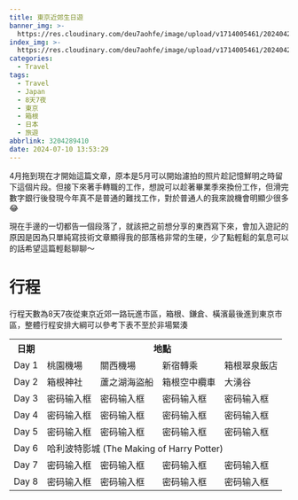 ```yaml
---
title: 東京近郊生日遊
banner_img: >-
  https://res.cloudinary.com/deu7aohfe/image/upload/v1714005461/202404243075098463/ywcawp8irobv8dhhlhlx.webp
index_img: >-
  https://res.cloudinary.com/deu7aohfe/image/upload/v1714005461/202404243075098463/ywcawp8irobv8dhhlhlx.webp
categories:
  - Travel
tags:
  - Travel
  - Japan
  - 8天7夜
  - 東京
  - 箱根
  - 日本
  - 旅遊
abbrlink: 3204289410
date: 2024-07-10 13:53:29
---
```


4月拖到現在才開始這篇文章，原本是5月可以開始濾拍的照片趁記憶鮮明之時留下這個片段。但接下來著手轉職的工作，想說可以趁著畢業季來換份工作，但滑完數字銀行後發現今年真不是普通的難找工作，對於普通人的我來說機會明顯少很多😂

現在手邊的一切都告一個段落了，就該把之前想分享的東西寫下來，會加入遊記的原因是因為只單純寫技術文章顯得我的部落格非常的生硬，少了點輕鬆的氣息可以的話希望這篇輕鬆聊聊～

# 行程

行程天數為8天7夜從東京近郊一路玩進市區，箱根、鎌倉、橫濱最後進到東京市區，整體行程安排大綱可以參考下表不至於非場緊湊

<table>
    <tr>
	    <th>日期</th>
	    <th colspan="4">地點</th>
	</tr >
    <tr>
	    <td>Day 1</td>
	    <td>桃園機場</td>
        <td>關西機場</td>
        <td>新宿轉乘</td>
        <td>箱根翠泉飯店</td>
	</tr>
    <tr>
	    <td>Day 2</td>
	    <td>箱根神社</td>
        <td>蘆之湖海盜船</td>
        <td>箱根空中纜車</td>
        <td>大湧谷</td>
	</tr>
    <tr>
	    <td>Day 3</td>
	    <td>密码输入框</td>
        <td>密码输入框</td>
        <td>密码输入框</td>
        <td>密码输入框</td>
	</tr>
    <tr>
	    <td>Day 4</td>
	    <td>密码输入框</td>
        <td>密码输入框</td>
        <td>密码输入框</td>
        <td>密码输入框</td>
	</tr>
    <tr>
	    <td>Day 5</td>
	    <td>密码输入框</td>
        <td>密码输入框</td>
        <td>密码输入框</td>
        <td>密码输入框</td>
	</tr>
    <tr>
	    <td>Day 6</td>
	    <td colspan="4">哈利波特影城 (The Making of Harry Potter)</td>
	</tr>
    <tr>
	    <td>Day 7</td>
	    <td>密码输入框</td>
        <td>密码输入框</td>
        <td>密码输入框</td>
        <td>密码输入框</td>
	</tr>
    <tr>
	    <td>Day 8</td>
	    <td>密码输入框</td>
        <td>密码输入框</td>
        <td>密码输入框</td>
        <td>密码输入框</td>
	</tr>
</table>
